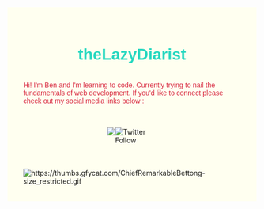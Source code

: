 <div
  style="
    background-color: ivory;
    display: flex;
    flex-direction: column;
    justify-content: center;
    align-items: center;
    padding: 2rem;
  "
>
  <h1
    style="
      font-family: Arial, Helvetica, sans-serif;
      font-size: 2rem;
      color: #27d8c0;
    "
  >
    theLazyDiarist
  </h1>
  <p style="font-family: Arial, Helvetica, sans-serif; color: #d8273f;">
    Hi! I'm Ben and I'm learning to code. Currently trying to nail the
    fundamentals of web development. If you'd like to connect please check out
    my social media links below :
  </p>
  <div
    style="
      display: flex;
      flex-direction: row;
      justify-content: space-evenly;
      width: 100px;
      margin: 2rem;
    "
  >
    <a href="https://www.linkedin.com/in/benjaminfielding/" target="_blank">
      <img src="https://img.shields.io/badge/linkedin-%230077B5.svg?&style=for-the-badge&logo=linkedin&logoColor=white" />
    </a>

   <img alt="Twitter Follow" src="https://img.shields.io/twitter/follow/thelazydiarist?style=social">
  </div>
  <br />
  <img
    src="https://thumbs.gfycat.com/ChiefRemarkableBettong-size_restricted.gif"
    alt="https://thumbs.gfycat.com/ChiefRemarkableBettong-size_restricted.gif"
    class="transparent"
  />
</div>



